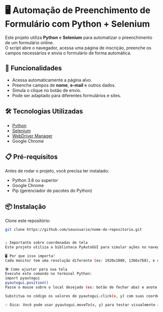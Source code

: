 # 🖥️ Automação de Preenchimento de Formulário com Python + Selenium

Este projeto utiliza **Python** e **Selenium** para automatizar o preenchimento de um formulário online.  
O script abre o navegador, acessa uma página de inscrição, preenche os campos necessários e envia o formulário de forma automática.

## 🚀 Funcionalidades
- Acessa automaticamente a página alvo.
- Preenche campos de **nome**, **e-mail** e outros dados.
- Simula o clique no botão de envio.
- Pode ser adaptado para diferentes formulários e sites.

## 🛠️ Tecnologias Utilizadas
- [Python](https://www.python.org/)
- [Selenium](https://www.selenium.dev/)
- [WebDriver Manager](https://github.com/SergeyPirogov/webdriver_manager)
- Google Chrome

## 📋 Pré-requisitos
Antes de rodar o projeto, você precisa ter instalado:
- Python 3.8 ou superior
- Google Chrome
- Pip (gerenciador de pacotes do Python)

## 📦 Instalação
Clone este repositório:
```bash
git clone https://github.com/seuusuario/nome-do-repositorio.git


⚠️ Importante sobre coordenadas de tela
Este projeto utiliza a biblioteca PyAutoGUI para simular ações no navegador (como pressionar Enter ou fechar abas). Algumas dessas ações podem depender de coordenadas específicas da tela, como posição do botão de fechar aba ou campos clicáveis.

🖥️ Por que isso importa?
Cada monitor tem uma resolução diferente (ex: 1920x1080, 1366x768), e o posicionamento dos elementos na tela pode variar. Por isso, as coordenadas usadas no script podem não funcionar corretamente em outro computador.

🛠️ Como ajustar para sua tela
Execute este comando no terminal Python:
import pyautogui
pyautogui.position()
Passe o mouse sobre o local desejado (ex: botão de fechar aba) e anote as coordenadas exibidas.

Substitua no código os valores de pyautogui.click(x, y) com suas coordenadas personalizadas.

💡 Dica: Você pode usar pyautogui.moveTo(x, y) para testar visualmente antes de clicar.
